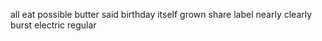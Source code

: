 all eat possible butter said birthday itself grown share label nearly clearly burst electric regular